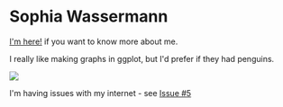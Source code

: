 # Sophia Wassermann

[I'm here!](https://sowasser.com/) if you want to know more about me.

I really like making graphs in ggplot, but I'd prefer if they had penguins.

![](https://www.dataviz.in/static/6acef32f41a013aa0aafa883a7caf1e4/7e509/PenguinsBAS.png)

I'm having issues with my internet - see [Issue #5](https://github.com/Openscapes/css-cohort/issues/5)
